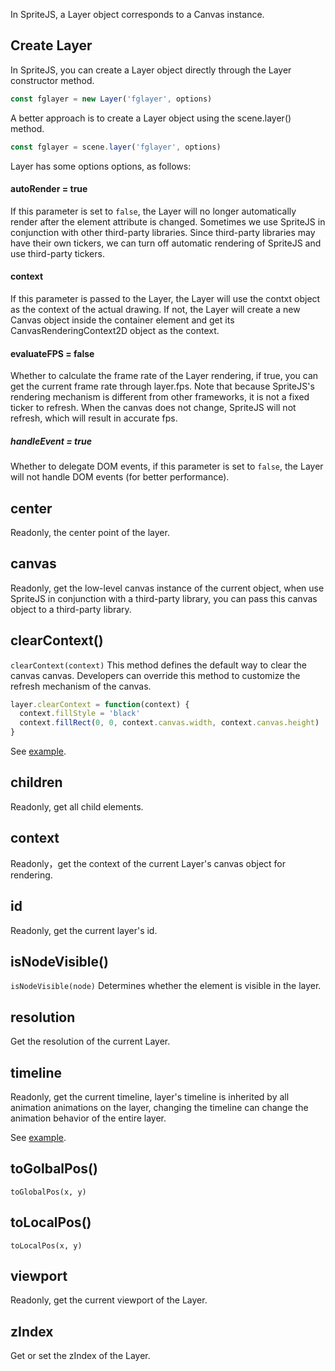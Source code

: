 In SpriteJS, a Layer object corresponds to a Canvas instance.

## Create Layer

In SpriteJS, you can create a Layer object directly through the Layer constructor method. 

```js
const fglayer = new Layer('fglayer', options)
```

A better approach is to create a Layer object using the scene.layer() method.

```js
const fglayer = scene.layer('fglayer', options)
```

Layer has some options options, as follows:

#### autoRender = true

If this parameter is set to `false`, the Layer will no longer automatically render after the element attribute is changed. Sometimes we use SpriteJS in conjunction with other third-party libraries. Since third-party libraries may have their own tickers, we can turn off automatic rendering of SpriteJS and use third-party tickers.

#### context

If this parameter is passed to the Layer, the Layer will use the contxt object as the context of the actual drawing. If not, the Layer will create a new Canvas object inside the container element and get its CanvasRenderingContext2D object as the context.

#### evaluateFPS = false

Whether to calculate the frame rate of the Layer rendering, if true, you can get the current frame rate through layer.fps. Note that because SpriteJS's rendering mechanism is different from other frameworks, it is not a fixed ticker to refresh. When the canvas does not change, SpriteJS will not refresh, which will result in accurate fps.

##### handleEvent = true 

Whether to delegate DOM events, if this parameter is set to `false`, the Layer will not handle DOM events (for better performance).

## center

Readonly, the center point of the layer.

## canvas

Readonly, get the low-level canvas instance of the current object, when use SpriteJS in conjunction with a third-party library, you can pass this canvas object to a third-party library.

## clearContext()

`clearContext(context)` This method defines the default way to clear the canvas canvas. Developers can override this method to customize the refresh mechanism of the canvas.

```js
layer.clearContext = function(context) {
  context.fillStyle = 'black'
  context.fillRect(0, 0, context.canvas.width, context.canvas.height)
}
```

See [example](http://spritejs.org/demo/#proton_behavior).

## children

Readonly, get all child elements.

## context

Readonly，get the context of the current Layer's canvas object for rendering.

## id

Readonly, get the current layer's id.

## isNodeVisible()

`isNodeVisible(node)` Determines whether the element is visible in the layer.

## resolution

Get the resolution of the current Layer.

## timeline

Readonly, get the current timeline, layer's timeline is inherited by all animation animations on the layer, changing the timeline can change the animation behavior of the entire layer.

See [example](http://spritejs.org/demo/#animations).

## toGolbalPos()

`toGlobalPos(x, y)` 

## toLocalPos()

`toLocalPos(x, y)` 

## viewport

Readonly, get the current viewport of the Layer.

## zIndex

Get or set the zIndex of the Layer.

